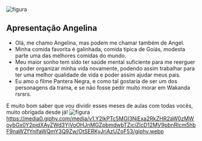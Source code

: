 ![figura](https://media1.giphy.com/media/v1.Y2lkPTc5MGI3NjExdGlvcWQyOTRnZWZtdWFwdW1uMWVkYzdldTJ6ZG0zbmEzdTF2cG00cCZlcD12MV9pbnRlcm5hbF9naWZfYnlfaWQmY3Q9Zw/vepPhvXyjsMUTjmr2o/giphy.webp)
## Apresentação Angelina
* Olá, me chamo Angelina, mas podem me chamar também de Angel.
* Minha comida favorita é galinhada, comida tipica de Goiás, modesta parte uma das melhores comidas do mundo.
* Meu maior sonho tem sido ter saúde mental suficiente para me reerguer e poder organizar minha vida novamente, podendo assim trabalhar para ter uma melhor qualidade de vida e poder assim  ajudar meus pais.
* Eu amo o filme Pantera Negra, e como tal gostaria de ser um dos personagens da trama, e se não fosse pedir muito morar em Wakanda rsrsrs.

E muito bom saber que vou dividir esses meses de aulas com todas vocês, muito obrigada desde já!
![figura]()https://media0.giphy.com/media/v1.Y2lkPTc5MGI3NjExa2RkZHR2aW0zMWoybGx0Y2pidXAyZWd3YjVoOHJnMGZpbmdwbTZiciZlcD12MV9pbnRlcm5hbF9naWZfYnlfaWQmY3Q9Zw/OtSERKyJriAzUZoF53/giphy.webp